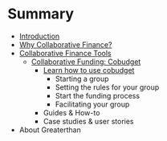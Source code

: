 # Summary

* [Introduction](README.md)
* [Why Collaborative Finance? ](chapter1.md)
* [Collaborative Finance Tools](collaborative-finance-tools.md)
  * [Collaborative Funding: Cobudget](cobudget.md)
    * [Learn how to use cobudget](learn-how-to-use-cobudget.md)
      * Starting a group
      * Setting the rules for your group
      * Start the funding process
      * Facilitating your group
    * Guides & How-to
    * Case studies & user stories
* About Greaterthan

